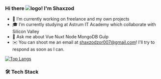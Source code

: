 ### Hi there ![logo](https://github.com/blackcater/blackcater/raw/main/images/Hi.gif)! I'm Shaxzod

- 🔭 I’m currently working on freelance and my own projects
- 🎓 I’m currently studying at Astrum IT Academy which collaborate with Silicon Valley
- 💬 Ask me about Vue Nuxt Node MongoDB Gulp
- ✉️ You can shoot me an email at shaxzodzor007@gmail.com! I'll try to respond as soon as I can.

[![Top Langs](https://github-readme-stats.vercel.app/api/top-langs/?username=shaxzod5625&exclude_repo=github-readme-stats,anuraghazra.github.io)](https://github.com/anuraghazra/github-readme-stats)

### 🛠 Tech Stack
